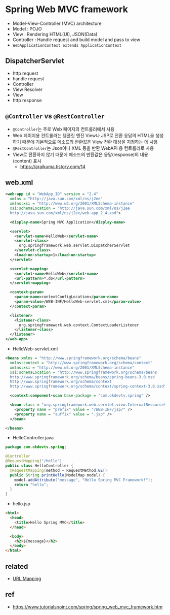 # Spring Web MVC framework
- Model-View-Controller (MVC) architecture
- Model : POJO
- View : Rendering HTML(UI), JSON(Data)
- Controller : Handle request and build model and pass to view
- `WebApplicationContext extends ApplicationContext`

## DispatcherServlet
- http request
- handle request
- Controller
- View Resolver
- View
- http response


## `@Controller` vs `@RestController`
- `@Controller`는 주로 Web 페이지의 컨트롤러에서 사용
- Web 페이지용 컨트롤러는 템플릿 엔진 View나 JSP로 전환 응답의 HTML을 생성하기 때문에 기본적으로 메소드의 반환값은 View 전환 대상을 지정하는 데 사용
- `@RestController`는 Json이나 XML 등을 반환 WebAPI 용 컨트롤러로 사용
- View로 전환하지 않기 때문에 메소드의 반환값은 응답(response)의 내용(content) 표시
  * https://araikuma.tistory.com/14

## web.xml

```xml
<web-app id = "WebApp_ID" version = "2.4"
  xmlns = "http://java.sun.com/xml/ns/j2ee"
  xmlns:xsi = "http://www.w3.org/2001/XMLSchema-instance"
  xsi:schemaLocation = "http://java.sun.com/xml/ns/j2ee
  http://java.sun.com/xml/ns/j2ee/web-app_2_4.xsd">

  <display-name>Spring MVC Application</display-name>

  <servlet>
    <servlet-name>HelloWeb</servlet-name>
    <servlet-class>
      org.springframework.web.servlet.DispatcherServlet
    </servlet-class>
    <load-on-startup>1</load-on-startup>
  </servlet>

  <servlet-mapping>
    <servlet-name>HelloWeb</servlet-name>
    <url-pattern>*.do</url-pattern>
  </servlet-mapping>

  <context-param>
    <param-name>contextConfigLocation</param-name>
    <param-value>/WEB-INF/HelloWeb-servlet.xml</param-value>
  </context-param>

  <listener>
    <listener-class>
      org.springframework.web.context.ContextLoaderListener
    </listener-class>
  </listener>
</web-app>
```

- HelloWeb-servlet.xml

```xml
<beans xmlns = "http://www.springframework.org/schema/beans"
  xmlns:context = "http://www.springframework.org/schema/context"
  xmlns:xsi = "http://www.w3.org/2001/XMLSchema-instance"
  xsi:schemaLocation = "http://www.springframework.org/schema/beans
  http://www.springframework.org/schema/beans/spring-beans-3.0.xsd
  http://www.springframework.org/schema/context
  http://www.springframework.org/schema/context/spring-context-3.0.xsd">

  <context:component-scan base-package = "com.okdevtv.spring" />

  <bean class = "org.springframework.web.servlet.view.InternalResourceViewResolver">
    <property name = "prefix" value = "/WEB-INF/jsp/" />
    <property name = "suffix" value = ".jsp" />
  </bean>

</beans>
```

- HelloController.java

```java
package com.okdevtv.spring;

@Controller
@RequestMapping("/hello")
public class HelloController {
  @RequestMapping(method = RequestMethod.GET)
  public String printHello(ModelMap model) {
    model.addAttribute("message", "Hello Spring MVC Framework!");
    return "hello";
  }
}
```

- hello.jsp

```html
<html>
  <head>
    <title>Hello Spring MVC</title>
  </head>

  <body>
    <h2>${message}</h2>
  </body>
</html>
```

## related
- [URL Mapping](/mib/spring/mapping)

## ref
- https://www.tutorialspoint.com/spring/spring_web_mvc_framework.htm
